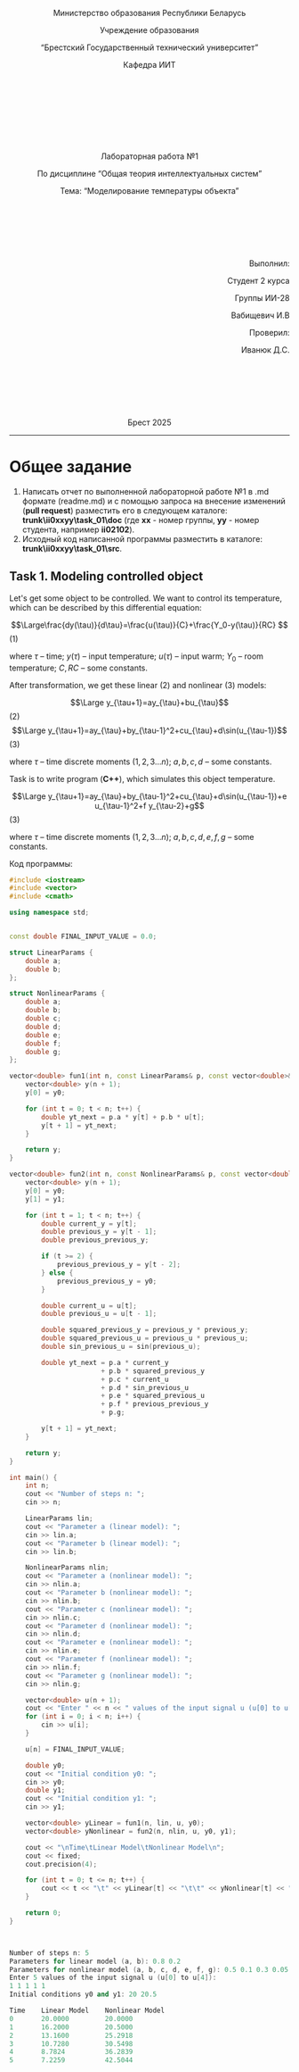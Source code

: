 <p align="center"> Министерство образования Республики Беларусь</p>
<p align="center">Учреждение образования</p>
<p align="center">“Брестский Государственный технический университет”</p>
<p align="center">Кафедра ИИТ</p>
<br><br><br><br><br><br><br>
<p align="center">Лабораторная работа №1</p>
<p align="center">По дисциплине “Общая теория интеллектуальных систем”</p>
<p align="center">Тема: “Моделирование температуры объекта”</p>
<br><br><br><br><br>
<p align="right">Выполнил:</p>
<p align="right">Студент 2 курса</p>
<p align="right">Группы ИИ-28</p>
<p align="right">Вабищевич И.В</p>
<p align="right">Проверил:</p>
<p align="right">Иванюк Д.С.</p>
<br><br><br><br><br>
<p align="center">Брест 2025</p>

<hr>

# Общее задание #
1. Написать отчет по выполненной лабораторной работе №1 в .md формате (readme.md) и с помощью запроса на внесение изменений (**pull request**) разместить его в следующем каталоге: **trunk\ii0xxyy\task_01\doc** (где **xx** - номер группы, **yy** - номер студента, например **ii02102**).
2. Исходный код написанной программы разместить в каталоге: **trunk\ii0xxyy\task_01\src**.
## Task 1. Modeling controlled object ##
Let's get some object to be controlled. We want to control its temperature, which can be described by this differential equation:

$$\Large\frac{dy(\tau)}{d\tau}=\frac{u(\tau)}{C}+\frac{Y_0-y(\tau)}{RC} $$ (1)

where $\tau$ – time; $y(\tau)$ – input temperature; $u(\tau)$ – input warm; $Y_0$ – room temperature; $C,RC$ – some constants.

After transformation, we get these linear (2) and nonlinear (3) models:

$$\Large y_{\tau+1}=ay_{\tau}+bu_{\tau}$$ (2)
$$\Large y_{\tau+1}=ay_{\tau}+by_{\tau-1}^2+cu_{\tau}+d\sin(u_{\tau-1})$$ (3)

where $\tau$ – time discrete moments ($1,2,3{\dots}n$); $a,b,c,d$ – some constants.

Task is to write program (**С++**), which simulates this object temperature.

$$\Large y_{\tau+1}=ay_{\tau}+by_{\tau-1}^2+cu_{\tau}+d\sin(u_{\tau-1})+e u_{\tau-1}^2+f y_{\tau-2}+g$$ (3)

where $\tau$ – time discrete moments ($1,2,3{\dots}n$); $a,b,c,d,e,f,g$ – some constants.

Код программы:
```C++
#include <iostream>
#include <vector>
#include <cmath>

using namespace std;


const double FINAL_INPUT_VALUE = 0.0;  

struct LinearParams {
    double a;
    double b;
};

struct NonlinearParams {
    double a;
    double b;
    double c;
    double d;
    double e;
    double f;
    double g;
};

vector<double> fun1(int n, const LinearParams& p, const vector<double>& u, double y0) {
    vector<double> y(n + 1);
    y[0] = y0;

    for (int t = 0; t < n; t++) {
        double yt_next = p.a * y[t] + p.b * u[t];
        y[t + 1] = yt_next;
    }

    return y;
}

vector<double> fun2(int n, const NonlinearParams& p, const vector<double>& u, double y0, double y1) {
    vector<double> y(n + 1);
    y[0] = y0;
    y[1] = y1;

    for (int t = 1; t < n; t++) {
        double current_y = y[t];
        double previous_y = y[t - 1];
        double previous_previous_y;

        if (t >= 2) {
            previous_previous_y = y[t - 2];
        } else {
            previous_previous_y = y0;
        }

        double current_u = u[t];
        double previous_u = u[t - 1];

        double squared_previous_y = previous_y * previous_y;
        double squared_previous_u = previous_u * previous_u;
        double sin_previous_u = sin(previous_u);

        double yt_next = p.a * current_y
                       + p.b * squared_previous_y
                       + p.c * current_u
                       + p.d * sin_previous_u
                       + p.e * squared_previous_u
                       + p.f * previous_previous_y
                       + p.g;

        y[t + 1] = yt_next;
    }

    return y;
}

int main() {
    int n;
    cout << "Number of steps n: ";
    cin >> n;

    LinearParams lin;
    cout << "Parameter a (linear model): ";
    cin >> lin.a;
    cout << "Parameter b (linear model): ";
    cin >> lin.b;

    NonlinearParams nlin;
    cout << "Parameter a (nonlinear model): ";
    cin >> nlin.a;
    cout << "Parameter b (nonlinear model): ";
    cin >> nlin.b;
    cout << "Parameter c (nonlinear model): ";
    cin >> nlin.c;
    cout << "Parameter d (nonlinear model): ";
    cin >> nlin.d;
    cout << "Parameter e (nonlinear model): ";
    cin >> nlin.e;
    cout << "Parameter f (nonlinear model): ";
    cin >> nlin.f;
    cout << "Parameter g (nonlinear model): ";
    cin >> nlin.g;

    vector<double> u(n + 1);
    cout << "Enter " << n << " values of the input signal u (u[0] to u[" << n - 1 << "]):\n";
    for (int i = 0; i < n; i++) {
        cin >> u[i];
    }

    u[n] = FINAL_INPUT_VALUE;

    double y0;
    cout << "Initial condition y0: ";
    cin >> y0;
    double y1;
    cout << "Initial condition y1: ";
    cin >> y1;

    vector<double> yLinear = fun1(n, lin, u, y0);
    vector<double> yNonlinear = fun2(n, nlin, u, y0, y1);

    cout << "\nTime\tLinear Model\tNonlinear Model\n";
    cout << fixed;
    cout.precision(4);

    for (int t = 0; t <= n; t++) {
        cout << t << "\t" << yLinear[t] << "\t\t" << yNonlinear[t] << "\n";
    }

    return 0;
}



Number of steps n: 5
Parameters for linear model (a, b): 0.8 0.2
Parameters for nonlinear model (a, b, c, d, e, f, g): 0.5 0.1 0.3 0.05 0.01 0.02 0.1
Enter 5 values of the input signal u (u[0] to u[4]):
1 1 1 1 1
Initial conditions y0 and y1: 20 20.5

Time    Linear Model    Nonlinear Model
0       20.0000         20.0000
1       16.2000         20.5000
2       13.1600         25.2918
3       10.7280         30.5498
4       8.7824          36.2839
5       7.2259          42.5044

